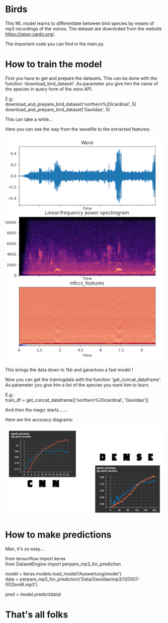 # Birds

This ML model learns to differentiate between bird species by means of mp3 recordings of the voices.
The dataset are downloded from the website https://xeno-canto.org/.

The important code you can find in the main.py.

# How to train the model

First you have to get and prepare the datasets. This can be done with the function 'download_bird_dataset'.
As parameter you give him the name of the species in query form of the xeno API.

E.g.:  
download_and_prepare_bird_dataset('northern%20cardinal', 5)  
download_and_prepare_bird_dataset('Gaviidae', 5)

This can take a while...

Here you can see the way from the wavefile to the extracted features:

![Alt text](Doc/Diagrams.jpg?raw=true)

This brings the data down to 1kb and garantues a fast model !

Now you can get the trainingdata with the function 'get_concat_dataframe'. As parameter you give him a list of the 
species you want him to learn.

E.g.:  
train_df = get_concat_dataframe(['northern%20cardinal', 'Gaviidae'])


And then the magic starts.......

Here are the accuracy diagrams:

![Alt text](Doc/Diagrams2.jpg?raw=true)


# How to make predictions

Man, it's so easy....

from tensorflow import keras  
from DatasetEngine import perpare_mp3_for_prediction  

model = keras.models.load_model('Auswertung/model')  
data = perpare_mp3_for_prediction('Data/Gaviidae/mp3/120507-002lomB.mp3')  

pred = model.predict(data)  

# That's all folks
